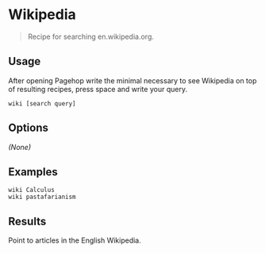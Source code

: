 # Wikipedia

> Recipe for searching en.wikipedia.org.

## Usage

After opening Pagehop write the minimal necessary to see Wikipedia on top of resulting recipes, press space and write your query.

```
wiki [search query]
```

## Options

_(None)_

## Examples

```
wiki Calculus
wiki pastafarianism
```

## Results

Point to articles in the English Wikipedia.